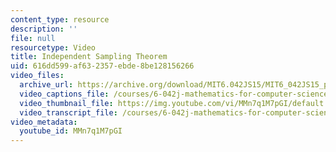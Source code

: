 ```yaml
---
content_type: resource
description: ''
file: null
resourcetype: Video
title: Independent Sampling Theorem
uid: 616dd599-af63-2357-ebde-8be128156266
video_files:
  archive_url: https://archive.org/download/MIT6.042JS15/MIT6_042JS15_pairwisesample_video_ipod.mp4
  video_captions_file: /courses/6-042j-mathematics-for-computer-science-spring-2015/ef3c0f10ccdd58618ab91134326164a3_MMn7q1M7pGI.vtt
  video_thumbnail_file: https://img.youtube.com/vi/MMn7q1M7pGI/default.jpg
  video_transcript_file: /courses/6-042j-mathematics-for-computer-science-spring-2015/2eea20f8fd73b464dd8af4a81f8171e2_MMn7q1M7pGI.pdf
video_metadata:
  youtube_id: MMn7q1M7pGI
---
```

